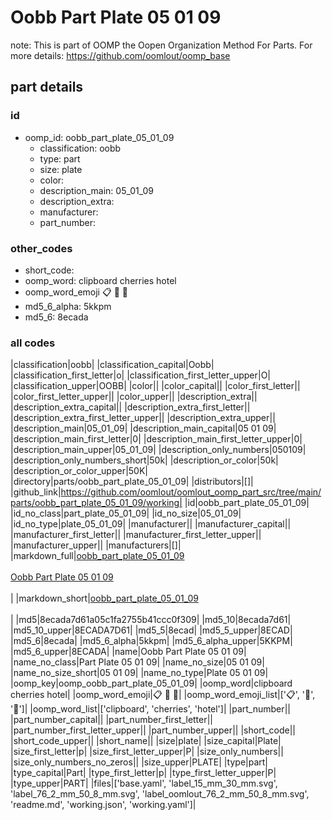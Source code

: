 # Oobb Part Plate 05 01 09  

note: This is part of OOMP the Oopen Organization Method For Parts. For more details: https://github.com/oomlout/oomp_base

##  part details





### id
* oomp_id: oobb_part_plate_05_01_09
  * classification: oobb
  * type: part
  * size: plate
  * color: 
  * description_main: 05_01_09
  * description_extra: 
  * manufacturer: 
  * part_number: 

### other_codes
* short_code: 
* oomp_word: clipboard cherries hotel
* oomp_word_emoji :clipboard: :cherries: :hotel:
* md5_6_alpha: 5kkpm
* md5_6: 8ecada

### all codes 
|classification|oobb|
|classification_capital|Oobb|
|classification_first_letter|o|
|classification_first_letter_upper|O|
|classification_upper|OOBB|
|color||
|color_capital||
|color_first_letter||
|color_first_letter_upper||
|color_upper||
|description_extra||
|description_extra_capital||
|description_extra_first_letter||
|description_extra_first_letter_upper||
|description_extra_upper||
|description_main|05_01_09|
|description_main_capital|05 01 09|
|description_main_first_letter|0|
|description_main_first_letter_upper|0|
|description_main_upper|05_01_09|
|description_only_numbers|050109|
|description_only_numbers_short|50k|
|description_or_color|50k|
|description_or_color_upper|50K|
|directory|parts/oobb_part_plate_05_01_09|
|distributors|[]|
|github_link|https://github.com/oomlout/oomlout_oomp_part_src/tree/main/parts/oobb_part_plate_05_01_09/working|
|id|oobb_part_plate_05_01_09|
|id_no_class|part_plate_05_01_09|
|id_no_size|05_01_09|
|id_no_type|plate_05_01_09|
|manufacturer||
|manufacturer_capital||
|manufacturer_first_letter||
|manufacturer_first_letter_upper||
|manufacturer_upper||
|manufacturers|[]|
|markdown_full|[oobb_part_plate_05_01_09](https://github.com/oomlout/oomlout_oomp_part_src/tree/main/parts/oobb_part_plate_05_01_09/working)<br>[](https://github.com/oomlout/oomlout_oomp_part_src/tree/main/parts/oobb_part_plate_05_01_09/working)<br>[Oobb Part Plate 05 01 09](https://github.com/oomlout/oomlout_oomp_part_src/tree/main/parts/oobb_part_plate_05_01_09/working)<br><br>|
|markdown_short|[oobb_part_plate_05_01_09](https://github.com/oomlout/oomlout_oomp_part_src/tree/main/parts/oobb_part_plate_05_01_09/working)<br><br>|
|md5|8ecada7d61a05c1fa2755b41ccc0f309|
|md5_10|8ecada7d61|
|md5_10_upper|8ECADA7D61|
|md5_5|8ecad|
|md5_5_upper|8ECAD|
|md5_6|8ecada|
|md5_6_alpha|5kkpm|
|md5_6_alpha_upper|5KKPM|
|md5_6_upper|8ECADA|
|name|Oobb Part Plate 05 01 09|
|name_no_class|Part Plate 05 01 09|
|name_no_size|05 01 09|
|name_no_size_short|05 01 09|
|name_no_type|Plate 05 01 09|
|oomp_key|oomp_oobb_part_plate_05_01_09|
|oomp_word|clipboard cherries hotel|
|oomp_word_emoji|:clipboard: :cherries: :hotel:|
|oomp_word_emoji_list|[':clipboard:', ':cherries:', ':hotel:']|
|oomp_word_list|['clipboard', 'cherries', 'hotel']|
|part_number||
|part_number_capital||
|part_number_first_letter||
|part_number_first_letter_upper||
|part_number_upper||
|short_code||
|short_code_upper||
|short_name||
|size|plate|
|size_capital|Plate|
|size_first_letter|p|
|size_first_letter_upper|P|
|size_only_numbers||
|size_only_numbers_no_zeros||
|size_upper|PLATE|
|type|part|
|type_capital|Part|
|type_first_letter|p|
|type_first_letter_upper|P|
|type_upper|PART|
|files|['base.yaml', 'label_15_mm_30_mm.svg', 'label_76_2_mm_50_8_mm.svg', 'label_oomlout_76_2_mm_50_8_mm.svg', 'readme.md', 'working.json', 'working.yaml']|

